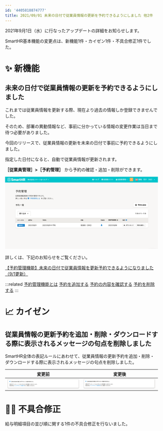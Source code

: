 ```yaml
---
id: '4405818874777'
title: 2021/09/01 未来の日付で従業員情報の更新を予約できるようにしました 他2件
---
```

2021年9月1日（水）に行なったアップデートの詳細をお知らせします。

SmartHR基本機能の変更点は、新機能1件・カイゼン1件・不具合修正1件でした。

# ✨ 新機能

## 未来の日付で従業員情報の更新を予約できるようにしました

これまでは従業員情報を更新する際、現在より過去の情報しか登録できませんでした。

そのため、部署の異動情報など、事前に分かっている情報の変更作業は当日まで待つ必要がありました。

今回のリリースで、従業員情報の更新を未来の日付で事前に予約できるようにしました。

指定した日付になると、自動で従業員情報が更新されます。

 **［従業員管理］>［予約管理］** から予約の確認・追加・削除ができます。

![](./__________2021-09-03_9_27_04.png)

詳しくは、下記のお知らせをご覧ください。

[【予約管理機能】未来の日付で従業員情報を更新予約できるようになりました（9/1更新）](https://smarthr.jp/update/25817)

:::related
[予約管理機能とは](https://knowledge.smarthr.jp/hc/ja/articles/4403483379097)
[予約を追加する](https://knowledge.smarthr.jp/hc/ja/articles/4403491370521)
[予約の内容を確認する](https://knowledge.smarthr.jp/hc/ja/articles/4403483367577)
[予約を削除する](https://knowledge.smarthr.jp/hc/ja/articles/4403491360025)
:::

# 📈 カイゼン

## 従業員情報の更新予約を追加・削除・ダウンロードする際に表示されるメッセージの句点を削除しました

SmartHR全体の表記ルールにあわせて、従業員情報の更新予約を追加・削除・ダウンロードする際に表示されるメッセージの句点を削除しました。

| 変更前 | 変更後 |
| --- | --- |
| ![](./131447092-ec061cdc-a9b0-4230-b71f-b66ed282017c.png) | ![](./131447154-d37ea31e-64ed-4874-ad7c-950952f20af8.png) |

# 👨‍⚕️ 不具合修正

給与明細項目の並び順に関する1件の不具合修正を行ないました。
